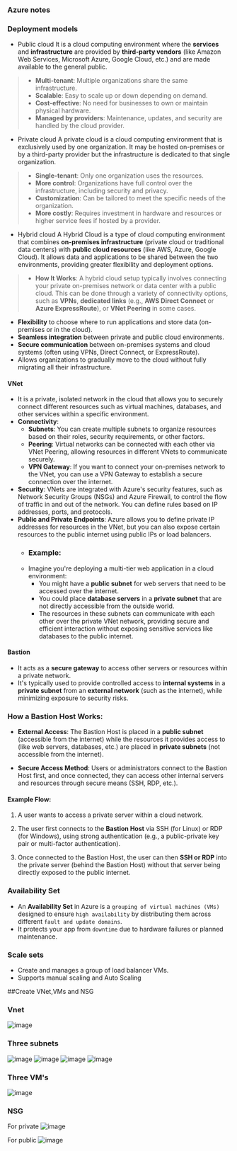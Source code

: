 ### Azure notes

### Deployment models
- Public cloud
It is a cloud computing environment where the **services** and **infrastructure** are provided by **third-party vendors** (like Amazon Web Services, Microsoft Azure, Google Cloud, etc.) and are made available to the general public.
> -   **Multi-tenant**: Multiple organizations share the same infrastructure.
> - **Scalable**: Easy to scale up or down depending on demand.
>  - **Cost-effective**: No need for businesses to own or maintain physical hardware.
> -   **Managed by providers**: Maintenance, updates, and security are handled by the cloud provider.


- Private cloud
A private cloud is a cloud computing environment that is exclusively used by one organization. 
It may be hosted on-premises or by a third-party provider but the infrastructure is dedicated to that single organization.
> -   **Single-tenant**: Only one organization uses the resources.  
>-   **More control**: Organizations have full control over the infrastructure, including security and privacy.  
>-   **Customization**: Can be tailored to meet the specific needs of the organization.
>-   **More costly**: Requires investment in hardware and resources or higher service fees if hosted by a provider.
- Hybrid cloud
A Hybrid Cloud is a type of cloud computing environment that combines **on-premises infrastructure** (private cloud or traditional data centers) with **public cloud resources** (like AWS, Azure, Google Cloud).
 It allows data and applications to be shared between the two environments, providing greater flexibility and deployment options.
 > -   **How It Works**: A hybrid cloud setup typically involves connecting your private on-premises network or data center with a public cloud. This can be done through a variety of connectivity options, such as **VPNs**, **dedicated links** (e.g., **AWS Direct Connect** or **Azure ExpressRoute**), or **VNet Peering** in some cases.

-   **Flexibility** to choose where to run applications and store data (on-premises or in the cloud).
-   **Seamless integration** between private and public cloud environments.
-   **Secure communication** between on-premises systems and cloud systems (often using VPNs, Direct Connect, or ExpressRoute).    
-   Allows organizations to gradually move to the cloud without fully migrating all their infrastructure.




#### VNet
- It is a private, isolated network in the cloud that allows you to securely connect different resources such as virtual machines, databases, and other services within a specific environment.
- **Connectivity**:
	- **Subnets**: You can create multiple subnets to organize resources based on their roles, security requirements, or other factors.
	-   **Peering**: Virtual networks can be connected with each other via VNet Peering, allowing resources in different VNets to communicate securely.
	-   **VPN Gateway**: If you want to connect your on-premises network to the VNet, you can use a VPN Gateway to establish a secure connection over the internet.
-    **Security**: VNets are integrated with Azure's security features, such as Network Security Groups (NSGs) and Azure Firewall, to control the flow of traffic in and out of the network. You can define rules based on IP addresses, ports, and protocols.
-   **Public and Private Endpoints**: Azure allows you to define private IP addresses for resources in the VNet, but you can also expose certain resources to the public internet using public IPs or load balancers.
	- ### Example:
	- Imagine you're deploying a multi-tier web application in a cloud environment:
		-   You might have a **public subnet** for web servers that need to be accessed over the internet.
		-   You could place **database servers** in a **private subnet** that are not directly accessible from the outside world.
		-   The resources in these subnets can communicate with each other over the private VNet network, providing secure and efficient interaction without exposing sensitive services like databases to the public internet.



#### Bastion
- It acts as a **secure gateway** to access other servers or resources within a private network. 
- It's typically used to provide controlled access to **internal systems** in a **private subnet** from an **external network** (such as the internet), while minimizing exposure to security risks.
### How a Bastion Host Works:

-   **External Access**: The Bastion Host is placed in a **public subnet** (accessible from the internet) while the resources it provides access to (like web servers, databases, etc.) are placed in **private subnets** (not accessible from the internet).
    
-   **Secure Access Method**: Users or administrators connect to the Bastion Host first, and once connected, they can access other internal servers and resources through secure means (SSH, RDP, etc.).
    

#### Example Flow:

1.  A user wants to access a private server within a cloud network.
    
2.  The user first connects to the **Bastion Host** via SSH (for Linux) or RDP (for Windows), using strong authentication (e.g., a public-private key pair or multi-factor authentication).
    
3.  Once connected to the Bastion Host, the user can then **SSH or RDP** into the private server (behind the Bastion Host) without that server being directly exposed to the public internet.



### Availability Set
 - An **Availability Set** in Azure is a `grouping of virtual machines (VMs)` designed to ensure `high availability` by distributing them across different `fault and update domains`.
 - It protects your app from `downtime` due to hardware failures or planned maintenance.
### Scale sets
- Create and manages a group of load balancer VMs.
- Supports manual scaling and Auto Scaling










##Create VNet,VMs and NSG
### Vnet
![image](https://github.com/user-attachments/assets/34509d1c-5e1b-4f47-9260-188b82068f7a)


### Three subnets
![image](https://github.com/user-attachments/assets/788ebb0b-4ff7-4e70-b765-74924295df21)
![image](https://github.com/user-attachments/assets/e7ae9653-d74e-407a-92fb-6a50ace14530)
![image](https://github.com/user-attachments/assets/fa9b4788-bb77-4dc1-be14-ab32fa1bb0fa)
![image](https://github.com/user-attachments/assets/b954b7af-915c-47ff-b660-f28595c2a901)


### Three VM's
![image](https://github.com/user-attachments/assets/a8de9905-303a-4b4b-a87b-e515f0e2968a)

### NSG

For private
![image](https://github.com/user-attachments/assets/a33885dd-cd1f-46bd-a9a0-1a51a991d9c8)

For public
![image](https://github.com/user-attachments/assets/56eb77ba-abbe-4717-8115-55120489ce1a)







